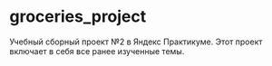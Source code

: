 # groceries_project
Учебный сборный проект №2 в Яндекс Практикуме. Этот проект включает в себя все ранее изученные темы.
